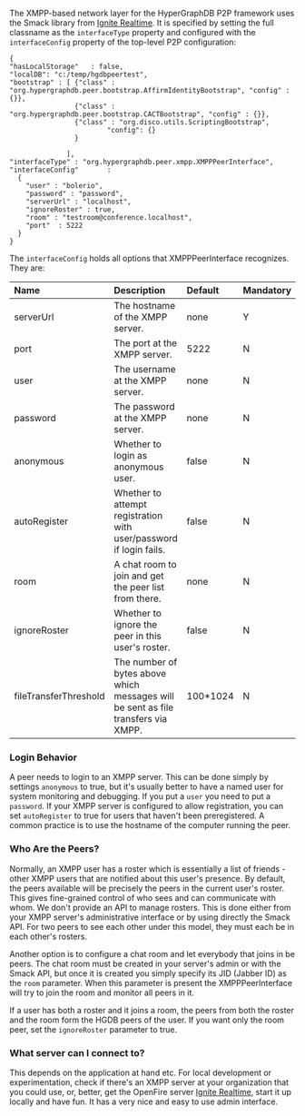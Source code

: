 The XMPP-based network layer for the HyperGraphDB P2P framework uses the Smack library from [Ignite Realtime](http://www.igniterealtime.org/). It is specified by setting the full classname as the `interfaceType` property and configured with the `interfaceConfig` property of the top-level P2P configuration:

```
{
"hasLocalStorage"	: false,
"localDB": "c:/temp/hgdbpeertest",
"bootstrap" : [ {"class" : "org.hypergraphdb.peer.bootstrap.AffirmIdentityBootstrap", "config" : {}},
                {"class" : "org.hypergraphdb.peer.bootstrap.CACTBootstrap", "config" : {}},
                {"class" : "org.disco.utils.ScriptingBootstrap",
                        "config": {}
                }
                
              ],
"interfaceType"	: "org.hypergraphdb.peer.xmpp.XMPPPeerInterface",
"interfaceConfig"		:
  {
    "user" : "bolerio",
    "password" : "password",
    "serverUrl"	: "localhost",
    "ignoreRoster" : true,
    "room" : "testroom@conference.localhost",
    "port"	: 5222
  }
}
```

The `interfaceConfig` holds all options that XMPPPeerInterface recognizes. They are:

|<b>Name</b>|<b>Description</b>|<b>Default</b>|<b>Mandatory</b>|
|:----------|:-----------------|:-------------|:---------------|
|serverUrl  |The hostname of the XMPP server.|none          |Y               |
|port       |The port at the XMPP server.|5222          |N               |
|user       | The username at the XMPP server.|none          | N              |
|password   | The password at the XMPP server.|none          |N               |
|anonymous  |Whether to login as anonymous user.|false         |N               |
|autoRegister|Whether to attempt registration with user/password if login fails.|false         |N               |
|room       |A chat room to join and get the peer list from there.|none          |N               |
|ignoreRoster|Whether to ignore the peer in this user's roster.|false         |N               |
|fileTransferThreshold|The number of bytes above which messages will be sent as file transfers via XMPP.|100\*1024     |N               |

### Login Behavior ###

A peer needs to login to an XMPP server. This can be done simply by settings `anonymous` to true, but it's usually better to have a named user for system monitoring and debugging. If you put a `user` you need to put a `password`. If your XMPP server is configured to allow registration, you can set `autoRegister` to true for users that haven't been preregistered. A common practice is to use the hostname of the computer running the peer.

### Who Are the Peers? ###

Normally, an XMPP user has a roster which is essentially a list of friends - other XMPP users that are notified about this user's presence. By default, the peers available will be precisely the peers in the current user's roster. This gives fine-grained control of who sees and can communicate with whom. We don't provide an API to manage rosters. This is done either from your XMPP server's administrative interface or by using directly the Smack API. For two peers to see each other under this model, they must each be in each other's rosters.

Another option is to configure a chat room and let everybody that joins in be peers. The chat room must be created in your server's admin or with the Smack API, but once it is created you simply specify its JID (Jabber ID) as the `room` parameter. When this parameter is present the XMPPPeerInterface will try to join the room and monitor all peers in it.

If a user has both a roster and it joins a room, the peers from both the roster and the room form the HGDB peers of the user. If you want only the room peer, set the `ignoreRoster` parameter to true.

### What server can I connect to? ###

This depends on the application at hand etc. For local development or experimentation, check if there's an XMPP server at your organization that you could use, or, better, get the OpenFire server [Ignite Realtime](http://www.igniterealtime.org), start it up locally and have fun. It has a very nice and easy to use admin interface.